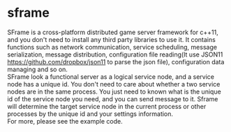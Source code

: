 # sframe
SFrame is a cross-platform distributed game server framework for c++11, and you don't need to install any third party libraries to use it. It contains functions such as network communication, service scheduling, message serialization, message distribution, configuration file reading(It use JSON11 https://github.com/dropbox/json11 to parse the json file), configuration data managing and so on.<br>
SFrame look a functional server as a logical service node, and a service node has a unique id. You don't need to care about whether a two service nodes are in the same process. You just need to known what is the unique id of the service node you need, and you can send message to it. Sframe will determine the target service node in the current process or other processes by the unique id and your settings information.<br>
For more, please see the example code.
